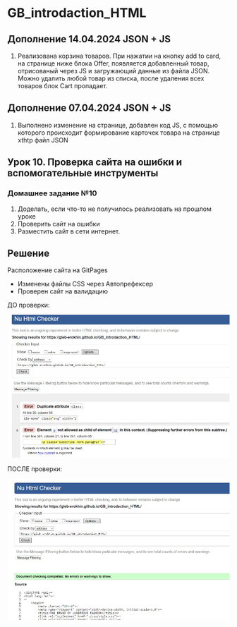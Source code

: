 # GB_introdaction_HTML

## Дополнение 14.04.2024 JSON + JS
1. Реализована корзина товаров. При нажатии на кнопку add to card, на странице ниже блока Offer, появляется добавленный товар, отрисованый через JS и загружающий данные из файла JSON. Можно удалить любой товар из списка, после удаления всех товаров блок Cart пропадает.

## Дополнение 07.04.2024 JSON + JS
1. Выполнено изменение на странице, добавлен код JS, с помощью которого происходит формирование карточек товара на странице xthtp файл JSON

## Урок 10. Проверка сайта на ошибки и вспомогательные инструменты
### Домашнее задание №10

1. Доделать, если что-то не получилось реализовать на прошлом уроке
2. Проверить сайт на ошибки
3. Разместить сайт в сети интернет.

## Решение

Расположение сайта на GitPages
- Изменены файлы CSS через Автопрефексер
- Проверен сайт на валидацию 

ДО проверки:

![Валидация ДО](https://github.com/gleb-erokhin/GB_introdaction_HTML/blob/10th/validation-before.jpg)

ПОСЛЕ проверки:

![Валидация ПОСЛЕ](https://github.com/gleb-erokhin/GB_introdaction_HTML/blob/10th/validation-after.jpg)
